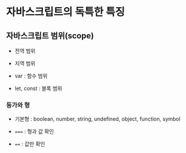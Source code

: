 # 자바스크립트의 독특한 특징

## 자바스크립트 범위(scope)

- 전역 범위
- 지역 범위

- var : 함수 범위
- let, const : 블록 범위

### 등가와 형

- 기본형 : boolean, number, string, undefined, object, function, symbol

- `===` : 형과 값 확인
- `==` : 값만 확인
